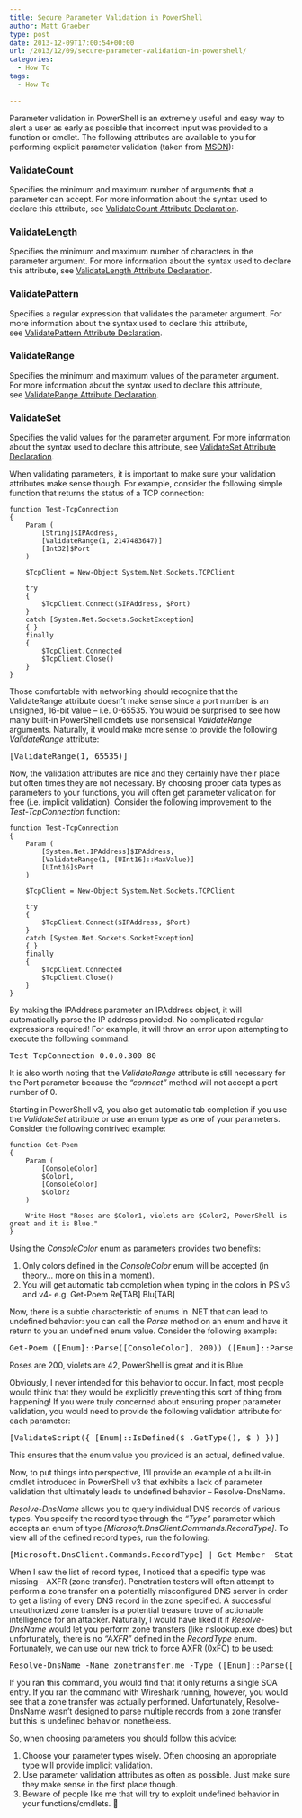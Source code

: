 ```yaml
---
title: Secure Parameter Validation in PowerShell
author: Matt Graeber
type: post
date: 2013-12-09T17:00:54+00:00
url: /2013/12/09/secure-parameter-validation-in-powershell/
categories:
  - How To
tags:
  - How To

---
```

Parameter validation in PowerShell is an extremely useful and easy way to alert a user as early as possible that incorrect input was provided to a function or cmdlet. The following attributes are available to you for performing explicit parameter validation (taken from [MSDN][1]):

### ValidateCount

Specifies the minimum and maximum number of arguments that a parameter can accept. For more information about the syntax used to declare this attribute, see [ValidateCount Attribute Declaration][2].

### ValidateLength

Specifies the minimum and maximum number of characters in the parameter argument. For more information about the syntax used to declare this attribute, see [ValidateLength Attribute Declaration][3].

### ValidatePattern

Specifies a regular expression that validates the parameter argument. For more information about the syntax used to declare this attribute, see [ValidatePattern Attribute Declaration][4].

### ValidateRange

Specifies the minimum and maximum values of the parameter argument. For more information about the syntax used to declare this attribute, see [ValidateRange Attribute Declaration][5].

### ValidateSet

Specifies the valid values for the parameter argument. For more information about the syntax used to declare this attribute, see [ValidateSet Attribute Declaration][6].

When validating parameters, it is important to make sure your validation attributes make sense though. For example, consider the following simple function that returns the status of a TCP connection:


    function Test-TcpConnection
    {
        Param (
            [String]$IPAddress,
        	[ValidateRange(1, 2147483647)]
        	[Int32]$Port
    	)
    
    	$TcpClient = New-Object System.Net.Sockets.TCPClient
    
        try
        {
            $TcpClient.Connect($IPAddress, $Port)
        }
        catch [System.Net.Sockets.SocketException]
        { }
        finally
        {
            $TcpClient.Connected
            $TcpClient.Close()
        }
    }
Those comfortable with networking should recognize that the ValidateRange attribute doesn’t make sense since a port number is an unsigned, 16-bit value – i.e. 0-65535. You would be surprised to see how many built-in PowerShell cmdlets use nonsensical _ValidateRange_ arguments. Naturally, it would make more sense to provide the following _ValidateRange_ attribute:

<pre class="brush: powershell; title: ; notranslate" title="">[ValidateRange(1, 65535)]
</pre>

Now, the validation attributes are nice and they certainly have their place but often times they are not necessary. By choosing proper data types as parameters to your functions, you will often get parameter validation for free (i.e. implicit validation). Consider the following improvement to the _Test-TcpConnection_ function:


    function Test-TcpConnection
    {
        Param (
            [System.Net.IPAddress]$IPAddress,
        	[ValidateRange(1, [UInt16]::MaxValue)]
        	[UInt16]$Port
    	)
    
        $TcpClient = New-Object System.Net.Sockets.TCPClient
    
        try
        {
            $TcpClient.Connect($IPAddress, $Port)
        }
        catch [System.Net.Sockets.SocketException]
        { }
        finally
        {
            $TcpClient.Connected
            $TcpClient.Close()
        }
    }
By making the IPAddress parameter an IPAddress object, it will automatically parse the IP address provided. No complicated regular expressions required! For example, it will throw an error upon attempting to execute the following command:

<pre class="brush: powershell; title: ; notranslate" title="">Test-TcpConnection 0.0.0.300 80
</pre>

It is also worth noting that the _ValidateRange_ attribute is still necessary for the Port parameter because the _“connect”_ method will not accept a port number of 0.

Starting in PowerShell v3, you also get automatic tab completion if you use the _ValidateSet_ attribute or use an enum type as one of your parameters. Consider the following contrived example:


    function Get-Poem
    {
        Param (
            [ConsoleColor]
            $Color1,    
            [ConsoleColor]
            $Color2
    	)
    
    	Write-Host "Roses are $Color1, violets are $Color2, PowerShell is great and it is Blue."
    }
Using the _ConsoleColor_ enum as parameters provides two benefits:

  1. Only colors defined in the _ConsoleColor_ enum will be accepted (in theory… more on this in a moment).
  2. You will get automatic tab completion when typing in the colors in PS v3 and v4- e.g. Get-Poem Re[TAB] Blu[TAB]

Now, there is a subtle characteristic of enums in .NET that can lead to undefined behavior: you can call the _Parse_ method on an enum and have it return to you an undefined enum value. Consider the following example:

<pre class="brush: powershell; title: ; notranslate" title="">Get-Poem ([Enum]::Parse([ConsoleColor], 200)) ([Enum]::Parse([ConsoleColor], 42))
</pre>

Roses are 200, violets are 42, PowerShell is great and it is Blue.

Obviously, I never intended for this behavior to occur. In fact, most people would think that they would be explicitly preventing this sort of thing from happening! If you were truly concerned about ensuring proper parameter validation, you would need to provide the following validation attribute for each parameter:

<pre class="brush: powershell; title: ; notranslate" title="">[ValidateScript({ [Enum]::IsDefined($_.GetType(), $_) })]
</pre>

This ensures that the enum value you provided is an actual, defined value.

Now, to put things into perspective, I’ll provide an example of a built-in cmdlet introduced in PowerShell v3 that exhibits a lack of parameter validation that ultimately leads to undefined behavior – Resolve-DnsName.

_Resolve-DnsName_ allows you to query individual DNS records of various types. You specify the record type through the _“Type”_ parameter which accepts an enum of type _[Microsoft.DnsClient.Commands.RecordType]_. To view all of the defined record types, run the following:

<pre class="brush: powershell; title: ; notranslate" title="">[Microsoft.DnsClient.Commands.RecordType] | Get-Member -Static -MemberType Property
</pre>

When I saw the list of record types, I noticed that a specific type was missing – AXFR (zone transfer). Penetration testers will often attempt to perform a zone transfer on a potentially misconfigured DNS server in order to get a listing of every DNS record in the zone specified. A successful unauthorized zone transfer is a potential treasure trove of actionable intelligence for an attacker. Naturally, I would have liked it if _Resolve-DnsName_ would let you perform zone transfers (like nslookup.exe does) but unfortunately, there is no _“AXFR”_ defined in the _RecordType_ enum. Fortunately, we can use our new trick to force AXFR (0xFC) to be used:

<pre class="brush: powershell; title: ; notranslate" title="">Resolve-DnsName -Name zonetransfer.me -Type ([Enum]::Parse([Microsoft.DnsClient.Commands.RecordType], 0xfc)) -Server '209.62.64.46' -TcpOnly
</pre>

If you ran this command, you would find that it only returns a single SOA entry. If you ran the command with Wireshark running, however, you would see that a zone transfer was actually performed. Unfortunately, Resolve-DnsName wasn’t designed to parse multiple records from a zone transfer but this is undefined behavior, nonetheless.

So, when choosing parameters you should follow this advice:

  1. Choose your parameter types wisely. Often choosing an appropriate type will provide implicit validation.
  2. Use parameter validation attributes as often as possible. Just make sure they make sense in the first place though.
  3. Beware of people like me that will try to exploit undefined behavior in your functions/cmdlets. 🙂

[1]: http://msdn.microsoft.com/en-us/library/ms714432(v=vs.85).aspx
[2]: http://msdn.microsoft.com/en-us/library/ms714435(v=vs.85).aspx
[3]: http://msdn.microsoft.com/en-us/library/ms714452(v=vs.85).aspx
[4]: http://msdn.microsoft.com/en-us/library/ms714454(v=vs.85).aspx
[5]: http://msdn.microsoft.com/en-us/library/ms714421(v=vs.85).aspx
[6]: http://msdn.microsoft.com/en-us/library/ms714434(v=vs.85).aspx

